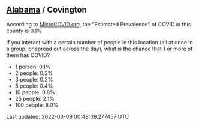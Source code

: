 
## [Alabama](/united-states/alabama) / Covington

According to [MicroCOVID.org](http://microcovid.org),
the "Estimated Prevalence" of COVID in this county is 0.1%

If you interact with a certain number of people in this location
(all at once in a group, or spread out across the day), what is the chance that
1 or more of them has COVID?

- 1 person: 0.1%
- 2 people: 0.2%
- 3 people: 0.2%
- 5 people: 0.4%
- 10 people: 0.8%
- 25 people: 2.1%
- 100 people: 8.0%

Last updated: 2022-03-09 00:48:09.277457 UTC
